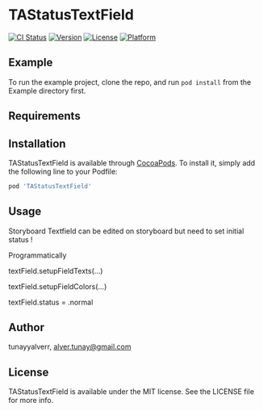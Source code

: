 # TAStatusTextField

[![CI Status](https://img.shields.io/travis/tunayyalverr/TAStatusTextField.svg?style=flat)](https://travis-ci.org/tunayyalverr/TAStatusTextField)
[![Version](https://img.shields.io/cocoapods/v/TAStatusTextField.svg?style=flat)](https://cocoapods.org/pods/TAStatusTextField)
[![License](https://img.shields.io/cocoapods/l/TAStatusTextField.svg?style=flat)](https://cocoapods.org/pods/TAStatusTextField)
[![Platform](https://img.shields.io/cocoapods/p/TAStatusTextField.svg?style=flat)](https://cocoapods.org/pods/TAStatusTextField)

## Example

To run the example project, clone the repo, and run `pod install` from the Example directory first.

## Requirements

## Installation

TAStatusTextField is available through [CocoaPods](https://cocoapods.org). To install
it, simply add the following line to your Podfile:

```ruby
pod 'TAStatusTextField'
```

## Usage

Storyboard
Textfield can be edited on storyboard but need to set initial status !

Programmatically
<p>textField.setupFieldTexts(...)<p>
<p>textField.setupFieldColors(...)<p>
<p>textField.status = .normal</p>

## Author

tunayyalverr, alver.tunay@gmail.com

## License

TAStatusTextField is available under the MIT license. See the LICENSE file for more info.
